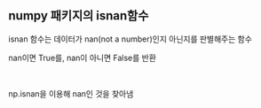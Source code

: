 ## numpy 패키지의 isnan함수

 isnan 함수는 데이터가 nan(not a number)인지 아닌지를 판별해주는 함수

nan이면 True를, nan이 아니면 False를 반환

​     

np.isnan을 이용해 nan인 것을 찾아냄

